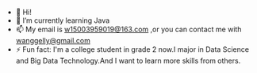 - 👋 Hi!
- 🌱 I’m currently learning Java
- 📫 My email is w15003959019@163.com ,or you can contact me with wanggelly@gmail.com
- ⚡ Fun fact: I'm a college student in grade 2 now.I major in Data Science and Big Data Technology.And I want to learn more skills from others.

<!---
150wang69/150wang69 is a ✨ special ✨ repository because its `README.md` (this file) appears on your GitHub profile.
You can click the Preview link to take a look at your changes.
--->
